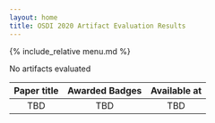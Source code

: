 ```yaml
---
layout: home
title: OSDI 2020 Artifact Evaluation Results
---
```


{% include_relative menu.md %}

No artifacts evaluated

| Paper title | Awarded Badges | Available at |
|:-----------:|:--------------:|:------------:|
| TBD | TBD | TBD |
